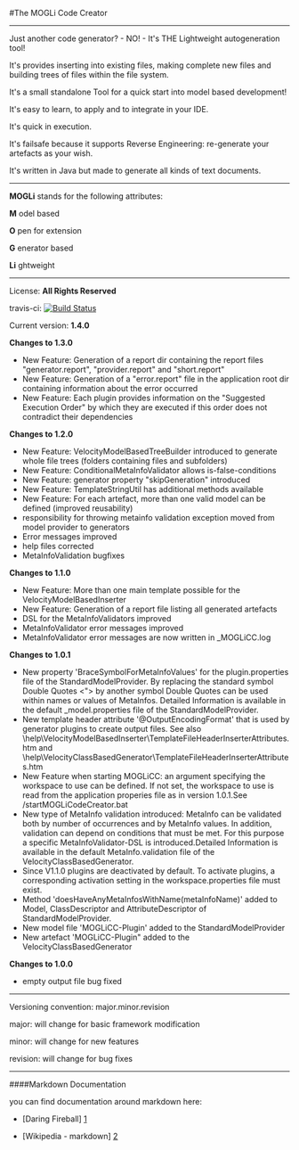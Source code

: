 ﻿#The MOGLi Code Creator   

* * *

Just another code generator? - NO! - It's THE Lightweight autogeneration tool! 

It's provides inserting into existing files, making complete new files and building trees of files within the file system.

It's a small standalone Tool for a quick start into model based development!

It's easy to learn, to apply and to integrate in your IDE.

It's quick in execution.

It's failsafe because it supports Reverse Engineering: re-generate your artefacts as your wish.

It's written in Java but made to generate all kinds of text documents.

* * *

**MOGLi** stands for the following attributes: 

**M**  odel based

**O**  pen for extension

**G**  enerator based

**Li**  ghtweight  


* * *

License: **All Rights Reserved**

travis-ci: [![Build Status](https://travis-ci.org/iks-github/MOGLiCodeCreator.png?branch=master)](https://travis-ci.org/iks-github/MOGLiCodeCreator)

Current version: **1.4.0**

**Changes to 1.3.0**
- New Feature: Generation of a report dir containing the report files "generator.report", "provider.report" and "short.report"
- New Feature: Generation of a "error.report" file in the application root dir containing information about the error occurred
- New Feature: Each plugin provides information on the "Suggested Execution Order" by which they are executed if this order does not contradict their dependencies

**Changes to 1.2.0**
- New Feature: VelocityModelBasedTreeBuilder introduced to generate whole file trees (folders containing files and subfolders)
- New Feature: ConditionalMetaInfoValidator allows is-false-conditions
- New Feature: generator property "skipGeneration" introduced
- New Feature: TemplateStringUtil has additional methods available
- New Feature: For each artefact, more than one valid model can be defined (improved reusability)
- responsibility for throwing metainfo validation exception moved from model provider to generators
- Error messages improved
- help files corrected
- MetaInfoValidation bugfixes

**Changes to 1.1.0**
- New Feature: More than one main template possible for the VelocityModelBasedInserter
- New Feature: Generation of a report file listing all generated artefacts
- DSL for the MetaInfoValidators improved
- MetaInfoValidator error messages improved
- MetaInfoValidator error messages are now written in _MOGLiCC.log


**Changes to 1.0.1**
- New property 'BraceSymbolForMetaInfoValues' for the plugin.properties file of the StandardModelProvider. By replacing the standard symbol Double Quotes <"> by another symbol Double Quotes can be used within names or values of MetaInfos. Detailed Information is available in the default _model.properties file of the StandardModelProvider.
- New template header attribute '@OutputEncodingFormat' that is used by generator plugins to create output files. See also <root dir>\help\VelocityModelBasedInserter\TemplateFileHeaderInserterAttributes.htm and <root dir>\help\VelocityClassBasedGenerator\TemplateFileHeaderInserterAttributes.htm
- New Feature when starting MOGLiCC: an argument specifying the workspace to use can be defined. If not set, the workspace to use is read from the application properies file as in version 1.0.1.See <rootDir>/startMOGLiCodeCreator.bat
- New type of MetaInfo validation introduced: MetaInfo can be validated both by number of occurrences and by MetaInfo values. In addition, validation can depend on conditions that must be met. For this purpose a specific MetaInfoValidator-DSL is introduced.Detailed Information is available in the default MetaInfo.validation file of the VelocityClassBasedGenerator.
- Since V1.1.0 plugins are deactivated by default. To activate plugins, a corresponding activation setting in the workspace.properties file must exist.
- Method 'doesHaveAnyMetaInfosWithName(metaInfoName)' added to Model, ClassDescriptor and AttributeDescriptor of StandardModelProvider.
- New model file 'MOGLiCC-Plugin' added to the StandardModelProvider
- New artefact 'MOGLiCC-Plugin" added to the VelocityClassBasedGenerator 

**Changes to 1.0.0**
- empty output file bug fixed

* * *


Versioning convention: major.minor.revision

major:    will change for basic framework modification

minor:    will change for new features

revision: will change for bug fixes


* * *


####Markdown Documentation

you can find documentation around markdown here:
- [Daring Fireball] [1]
- [Wikipedia - markdown] [2]

  [1]: http://daringfireball.net/projects/markdown/syntax
  [2]: http://en.wikipedia.org/wiki/Markdown
